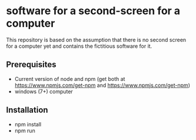 # software for a second-screen for a computer
This repository is based on the assumption that there is no second screen for a computer yet and contains the fictitious software for it.

## Prerequisites 
- Current version of node and npm (get both at https://www.npmjs.com/get-npm and https://www.npmjs.com/get-npm)
- windows (7+) computer

## Installation
- npm install
- npm run

